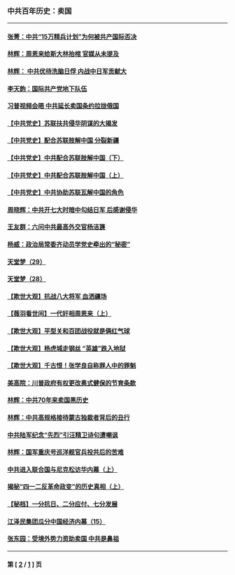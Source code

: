 ### 中共百年历史：卖国
---
#### [张菁：中共“15万精兵计划”为何被共产国际否决](../../pages/nf1176117/n13967677.md?06210430) 
#### [林辉：周恩来给斯大林抬棺 官媒从未提及](../../pages/nf1176117/n13961173.md?06210430) 
#### [林辉： 中共优待洗脑日俘 内战中日军贡献大](../../pages/nf1176117/n13624644.md?06210430) 
#### [李天韵：国际共产党地下队伍](../../pages/nf1176117/n13611808.md?06210430) 
#### [习普视频会晤 中共延长卖国条约拉拢俄国](../../pages/nf1176117/n13060971.md?06210430) 
#### [【中共党史】苏联扶共侵华阴谋的大揭发](../../pages/nf1176117/n13056050.md?06210430) 
#### [【中共党史】配合苏联肢解中国 分裂新疆](../../pages/nf1176117/n13040700.md?06210430) 
#### [【中共党史】中共配合苏联肢解中国（下）](../../pages/nf1176117/n13035660.md?06210430) 
#### [【中共党史】中共配合苏联肢解中国（上）](../../pages/nf1176117/n13030262.md?06210430) 
#### [【中共党史】中共协助苏联瓦解中国的角色](../../pages/nf1176117/n13018109.md?06210430) 
#### [周晓辉：中共开七大时暗中勾结日军 后感谢侵华](../../pages/nf1176117/n12921960.md?06210430) 
#### [王友群：六问中共最高外交官杨洁篪](../../pages/nf1176117/n12836495.md?06210430) 
#### [杨威：政治局常委齐动员学党史牵出的“秘密”](../../pages/nf1176117/n12764642.md?06210430) 
#### [天堂梦（29）](../../pages/nf1176117/n12408465.md?06210430) 
#### [天堂梦（28）](../../pages/nf1176117/n12408309.md?06210430) 
#### [【欺世大观】抗战八大将军 血洒疆场](../../pages/nf1176117/n12357044.md?06210430) 
#### [【薇羽看世间】一代奸相周恩来（上）](../../pages/nf1176117/n12401109.md?06210430) 
#### [【欺世大观】平型关和百团战役就是俩红气球](../../pages/nf1176117/n12359157.md?06210430) 
#### [【欺世大观】杨虎城走钢丝 “英雄”跌入地狱](../../pages/nf1176117/n12358840.md?06210430) 
#### [【欺世大观】千古恨！张学良自称罪人中的罪魁](../../pages/nf1176117/n12358629.md?06210430) 
#### [美高院：川普政府有权更改奥式健保的节育条款](../../pages/nf1176117/n12242171.md?06210430) 
#### [林辉：中共70年来卖国黑历史](../../pages/nf1176117/n11552181.md?06210430) 
#### [林辉：中共高规格接待蒙古独裁者背后的丑行](../../pages/nf1176117/n11225005.md?06210430) 
#### [中共陆军纪念“先烈”引汪精卫诗句遭嘲讽](../../pages/nf1176117/n11153345.md?06210430) 
#### [林辉：国军重庆号巡洋舰官兵投共后的苦难](../../pages/nf1176117/n10997801.md?06210430) 
#### [中共进入联合国与尼克松访华内幕（上）](../../pages/nf1176117/n10138788.md?06210430) 
#### [揭秘“四一二反革命政变”的历史真相（上）](../../pages/nf1176117/n9996650.md?06210430) 
#### [【秘档】一分抗日、二分应付、七分发展](../../pages/nf1176117/n9331484.md?06210430) 
#### [江泽民集团瓜分中国经济内幕（15）](../../pages/nf1176117/n9268584.md?06210430) 
#### [张东园：受境外势力资助卖国 中共是鼻祖](../../pages/nf1176117/n9272480.md?06210430) 

---
#### 第 [ [2](./2.md?06210430) / [1](./1.md?06210430) ] 页
